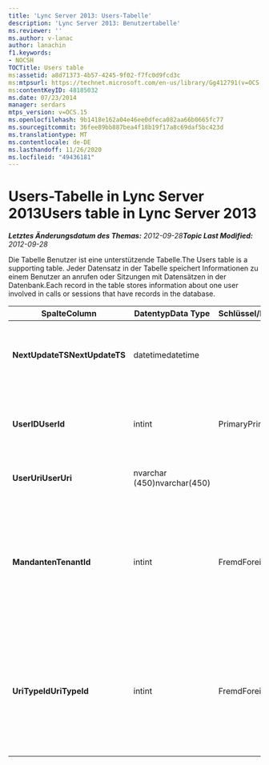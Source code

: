```yaml
---
title: 'Lync Server 2013: Users-Tabelle'
description: 'Lync Server 2013: Benutzertabelle'
ms.reviewer: ''
ms.author: v-lanac
author: lanachin
f1.keywords:
- NOCSH
TOCTitle: Users table
ms:assetid: a8d71373-4b57-4245-9f02-f7fc0d9fcd3c
ms:mtpsurl: https://technet.microsoft.com/en-us/library/Gg412791(v=OCS.15)
ms:contentKeyID: 48185032
ms.date: 07/23/2014
manager: serdars
mtps_version: v=OCS.15
ms.openlocfilehash: 9b1418e162a04e46ee0dfeca082aa66b0665fc77
ms.sourcegitcommit: 36fee89bb887bea4f18b19f17a8c69daf5bc423d
ms.translationtype: MT
ms.contentlocale: de-DE
ms.lasthandoff: 11/26/2020
ms.locfileid: "49436181"
---
```

# <a name="users-table-in-lync-server-2013"></a><span data-ttu-id="bd001-103">Users-Tabelle in Lync Server 2013</span><span class="sxs-lookup"><span data-stu-id="bd001-103">Users table in Lync Server 2013</span></span>

<div data-xmlns="http://www.w3.org/1999/xhtml">

<div class="topic" data-xmlns="http://www.w3.org/1999/xhtml" data-msxsl="urn:schemas-microsoft-com:xslt" data-cs="https://msdn.microsoft.com/">

<div data-asp="https://msdn2.microsoft.com/asp">



</div>

<div id="mainSection">

<div id="mainBody"><span data-ttu-id="bd001-104">

<span> </span></span><span class="sxs-lookup"><span data-stu-id="bd001-104">

<span> </span></span></span>

<span data-ttu-id="bd001-105">_**Letztes Änderungsdatum des Themas:** 2012-09-28_</span><span class="sxs-lookup"><span data-stu-id="bd001-105">_**Topic Last Modified:** 2012-09-28_</span></span>

<span data-ttu-id="bd001-106">Die Tabelle Benutzer ist eine unterstützende Tabelle.</span><span class="sxs-lookup"><span data-stu-id="bd001-106">The Users table is a supporting table.</span></span> <span data-ttu-id="bd001-107">Jeder Datensatz in der Tabelle speichert Informationen zu einem Benutzer an anrufen oder Sitzungen mit Datensätzen in der Datenbank.</span><span class="sxs-lookup"><span data-stu-id="bd001-107">Each record in the table stores information about one user involved in calls or sessions that have records in the database.</span></span>


<table>
<colgroup>
<col style="width: 25%" />
<col style="width: 25%" />
<col style="width: 25%" />
<col style="width: 25%" />
</colgroup>
<thead>
<tr class="header">
<th><span data-ttu-id="bd001-108">Spalte</span><span class="sxs-lookup"><span data-stu-id="bd001-108">Column</span></span></th>
<th><span data-ttu-id="bd001-109">Datentyp</span><span class="sxs-lookup"><span data-stu-id="bd001-109">Data Type</span></span></th>
<th><span data-ttu-id="bd001-110">Schlüssel/Index</span><span class="sxs-lookup"><span data-stu-id="bd001-110">Key/Index</span></span></th>
<th><span data-ttu-id="bd001-111">Details</span><span class="sxs-lookup"><span data-stu-id="bd001-111">Details</span></span></th>
</tr>
</thead>
<tbody>
<tr class="odd">
<td><p><span data-ttu-id="bd001-112"><strong>NextUpdateTS</strong></span><span class="sxs-lookup"><span data-stu-id="bd001-112"><strong>NextUpdateTS</strong></span></span></p></td>
<td><p><span data-ttu-id="bd001-113">datetime</span><span class="sxs-lookup"><span data-stu-id="bd001-113">datetime</span></span></p></td>
<td></td>
<td><p><span data-ttu-id="bd001-114">Zeitstempel für die interne Verwendung.</span><span class="sxs-lookup"><span data-stu-id="bd001-114">Time stamp for internal use.</span></span></p></td>
</tr>
<tr class="even">
<td><p><span data-ttu-id="bd001-115"><strong>UserID</strong></span><span class="sxs-lookup"><span data-stu-id="bd001-115"><strong>UserId</strong></span></span></p></td>
<td><p><span data-ttu-id="bd001-116">int</span><span class="sxs-lookup"><span data-stu-id="bd001-116">int</span></span></p></td>
<td><p><span data-ttu-id="bd001-117">Primary</span><span class="sxs-lookup"><span data-stu-id="bd001-117">Primary</span></span></p></td>
<td><p><span data-ttu-id="bd001-118">Eindeutige Nummer, die diesen Benutzer kennzeichnet.</span><span class="sxs-lookup"><span data-stu-id="bd001-118">Unique number identifying this user.</span></span></p></td>
</tr>
<tr class="odd">
<td><p><span data-ttu-id="bd001-119"><strong>UserUri</strong></span><span class="sxs-lookup"><span data-stu-id="bd001-119"><strong>UserUri</strong></span></span></p></td>
<td><p><span data-ttu-id="bd001-120">nvarchar (450)</span><span class="sxs-lookup"><span data-stu-id="bd001-120">nvarchar(450)</span></span></p></td>
<td><p> </p></td>
<td><p><span data-ttu-id="bd001-121">Benutzer-URI.</span><span class="sxs-lookup"><span data-stu-id="bd001-121">User URI.</span></span></p></td>
</tr>
<tr class="even">
<td><p><span data-ttu-id="bd001-122"><strong>Mandanten</strong></span><span class="sxs-lookup"><span data-stu-id="bd001-122"><strong>TenantId</strong></span></span></p></td>
<td><p><span data-ttu-id="bd001-123">int</span><span class="sxs-lookup"><span data-stu-id="bd001-123">int</span></span></p></td>
<td><p><span data-ttu-id="bd001-124">Fremd</span><span class="sxs-lookup"><span data-stu-id="bd001-124">Foreign</span></span></p></td>
<td><p><span data-ttu-id="bd001-125">Die Mandanten-ID des Benutzers.</span><span class="sxs-lookup"><span data-stu-id="bd001-125">This user’s Tenant ID.</span></span> <span data-ttu-id="bd001-126">Weitere Informationen finden Sie <a href="lync-server-2013-tenants-table.md">in der Tabelle Mandanten in lync Server 2013</a> .</span><span class="sxs-lookup"><span data-stu-id="bd001-126">See the <a href="lync-server-2013-tenants-table.md">Tenants table in Lync Server 2013</a> for more information.</span></span></p></td>
</tr>
<tr class="odd">
<td><p><span data-ttu-id="bd001-127"><strong>UriTypeId</strong></span><span class="sxs-lookup"><span data-stu-id="bd001-127"><strong>UriTypeId</strong></span></span></p></td>
<td><p><span data-ttu-id="bd001-128">int</span><span class="sxs-lookup"><span data-stu-id="bd001-128">int</span></span></p></td>
<td><p><span data-ttu-id="bd001-129">Fremd</span><span class="sxs-lookup"><span data-stu-id="bd001-129">Foreign</span></span></p></td>
<td><p><span data-ttu-id="bd001-130">Der URI-Typ des Benutzers.</span><span class="sxs-lookup"><span data-stu-id="bd001-130">This user’s URI type.</span></span> <span data-ttu-id="bd001-131">Weitere Informationen finden Sie <a href="lync-server-2013-uritypes-table.md">in der UriTypes-Tabelle in lync Server 2013</a> .</span><span class="sxs-lookup"><span data-stu-id="bd001-131">See the <a href="lync-server-2013-uritypes-table.md">UriTypes table in Lync Server 2013</a> for more information.</span></span></p></td>
</tr>
</tbody>
</table><span data-ttu-id="bd001-132">


</div>

<span> </span>

</div>

</div>

</span><span class="sxs-lookup"><span data-stu-id="bd001-132">


</div>

<span> </span>

</div>

</div>

</span></span></div>

